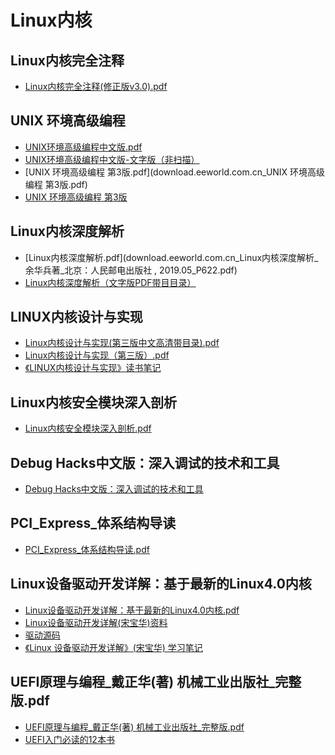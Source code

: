 # Linux内核

## Linux内核完全注释

- [Linux内核完全注释(修正版v3.0).pdf](Linux-0.11-zhaojiong/Linux内核完全注释(修正版v3.0).pdf)

## UNIX 环境高级编程

- [UNIX环境高级编程中文版.pdf](download.eeworld.com.cn_UNIX环境高级编程中文版.pdf)
- [UNIX环境高级编程中文版-文字版（非扫描）](http://download.eeworld.com.cn/detail/genping2008/550957)
- [UNIX 环境高级编程 第3版.pdf](download.eeworld.com.cn_UNIX 环境高级编程 第3版.pdf)
- [UNIX 环境高级编程 第3版](http://download.eeworld.com.cn/detail/%E5%A4%AA%E7%99%BD%E9%87%91%E6%98%9F/619878)

## Linux内核深度解析

- [Linux内核深度解析.pdf](download.eeworld.com.cn_Linux内核深度解析_余华兵著_北京：人民邮电出版社 , 2019.05_P622.pdf)
- [Linux内核深度解析（文字版PDF带目目录）](http://download.eeworld.com.cn/detail/%E9%97%B2%E9%B1%BC%E8%9C%A1%E8%95%89/624239)

## LINUX内核设计与实现

- [Linux内核设计与实现(第三版中文高清带目录).pdf](Linux内核设计与实现(第三版中文高清带目录).pdf)
- [Linux内核设计与实现（第三版）.pdf](https://awesome-programming-books.github.io/linux/Linux%E5%86%85%E6%A0%B8%E8%AE%BE%E8%AE%A1%E4%B8%8E%E5%AE%9E%E7%8E%B0%EF%BC%88%E7%AC%AC%E4%B8%89%E7%89%88%EF%BC%89.pdf)
- [《LINUX内核设计与实现》读书笔记](http://kerneltravel.net/note/)

## Linux内核安全模块深入剖析

- [Linux内核安全模块深入剖析.pdf](Linux%E5%86%85%E6%A0%B8%E5%AE%89%E5%85%A8%E6%A8%A1%E5%9D%97%E6%B7%B1%E5%85%A5%E5%89%96%E6%9E%90.pdf)

## Debug Hacks中文版：深入调试的技术和工具

- [Debug Hacks中文版：深入调试的技术和工具](https://www.wenjiangs.com/pdf-ebook/debug-hacks.html)

## PCI_Express_体系结构导读

- [PCI_Express_体系结构导读.pdf](https://www.123pan.com/Weboffice/?type=f&id=1641382&FileName=PCI_Express_%E4%BD%93%E7%B3%BB%E7%BB%93%E6%9E%84%E5%AF%BC%E8%AF%BB.pdf&Size=31777886&Etag=7d823eed57dad308392d512270c729fc&S3KeyFlag=1640083-0&CreateAt=1647394917&UpdateAt=1648172199&from=2&shareKey=y8zA-syTe)

## Linux设备驱动开发详解：基于最新的Linux4.0内核

- [Linux设备驱动开发详解：基于最新的Linux4.0内核.pdf](https://manongbook.com/linux/684.html)
- [Linux设备驱动开发详解(宋宝华)资料](https://zhuanlan.zhihu.com/p/112208300)
- [驱动源码](drivers.tar)
- [《Linux 设备驱动开发详解》(宋宝华) 学习笔记](https://github.com/eddyvv/learn-ldd-master)

## UEFI原理与编程_戴正华(著) 机械工业出版社_完整版.pdf

- [UEFI原理与编程_戴正华(著) 机械工业出版社_完整版.pdf](https://github.com/yuanzhaoming/uefi/blob/master/UEFI%E5%8E%9F%E7%90%86%E4%B8%8E%E7%BC%96%E7%A8%8B_%E6%88%B4%E6%AD%A3%E5%8D%8E(%E8%91%97)%20%E6%9C%BA%E6%A2%B0%E5%B7%A5%E4%B8%9A%E5%87%BA%E7%89%88%E7%A4%BE_%E5%AE%8C%E6%95%B4%E7%89%88.pdf)
- [UEFI入门必读的12本书](https://blog.csdn.net/jehuyang/article/details/126596488)
